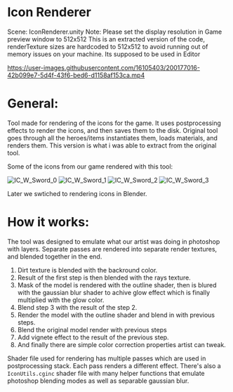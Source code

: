 # Icon Renderer

Scene: IconRenderer.unity
Note: Please set the display resolution in Game preview window to 512x512
This is an extracted version of the code, renderTexture sizes are hardcoded to 512x512 to avoid running out of memory issues on your machine.
Its supposed to be used in Editor



https://user-images.githubusercontent.com/16105403/200177016-42b099e7-5d4f-43f6-bed6-d1158af153ca.mp4



# General:

Tool made for rendering of the icons for the game. It uses postprocessing effects to render the icons, and then saves them to the disk. Original tool goes through all the heroes/items instantiates them, loads materials, and renders them. This version is what i was able to extract from the original tool.

Some of the icons from our game rendered with this tool:

![IC_W_Sword_0](https://user-images.githubusercontent.com/16105403/200177091-52ad1f5d-a6ad-46ea-9e70-83783009eb1a.png)
![IC_W_Sword_1](https://user-images.githubusercontent.com/16105403/200177096-704169ba-f727-4130-8cc0-da0665de8782.png)
![IC_W_Sword_2](https://user-images.githubusercontent.com/16105403/200177099-6a51c118-720b-456a-b303-b055026ddcb4.png)
![IC_W_Sword_3](https://user-images.githubusercontent.com/16105403/200177103-bbdb63c5-2555-4746-b985-e95675ac2c21.png)



Later we swtiched to rendering icons in Blender.

# How it works:

The tool was designed to emulate what our artist was doing in photoshop with layers. Separate passes are rendered into separate render textures, and blended together in the end.

1. Dirt texture is blended with the backround color.
2. Result of the first step is then blended with the rays texture.
3. Mask of the model is rendered with the outline shader, then is blured with the gaussian blur shader to achive glow effect which is finally multiplied with the glow color.
4. Blend step 3 with the result of the step 2.
5. Render the model with the outline shader and blend in with previous steps.
6. Blend the original model render with previous steps
7. Add vignete effect to the result of the previous step.
8. And finally there are simple color correction properties artist can tweak. 

Shader file used for rendering has multiple passes which are used in postprocessing stack. Each pass renders a different effect.
There's also a `IconUtils.cginc` shader file with many helper functions that emulate photoshop blending modes as well as separable gaussian blur.
